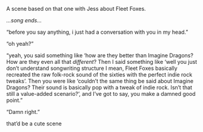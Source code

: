 A scene based on that one with Jess about Fleet Foxes.

  

_…song ends…_

“before you say anything, i just had a conversation with you in my head.”

“oh yeah?”

“yeah, you said something like ‘how are they better than Imagine Dragons? How are they even all that _different_? Then I said something like ‘well you just don’t understand songwriting structure I mean, Fleet Foxes basically recreated the raw folk-rock sound of the sixties with the perfect indie rock tweaks’. Then you were like ‘couldn’t the same thing be said about Imagine Dragons? Their sound is basically pop with a tweak of indie rock. Isn’t that still a value-added scenario?’, and I’ve got to say, you make a damned good point.”

“Damn right.”

  

that’d be a cute scene